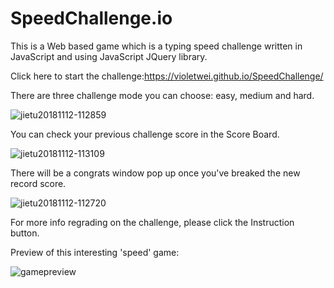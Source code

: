 # SpeedChallenge.io
This is a Web based game which is a typing speed challenge written in JavaScript and using JavaScript JQuery library.

Click here to start the challenge:https://violetwei.github.io/SpeedChallenge/

There are three challenge mode you can choose: easy, medium and hard.

![jietu20181112-112859](https://user-images.githubusercontent.com/31902939/48360900-341e6b80-e66e-11e8-8f77-9a440bf22bb9.jpg)

You can check your previous challenge score in the Score Board.

![jietu20181112-113109](https://user-images.githubusercontent.com/31902939/48360997-7b0c6100-e66e-11e8-9303-2171b56e4c24.jpg)

There will be a congrats window pop up once you've breaked the new record score.

![jietu20181112-112720](https://user-images.githubusercontent.com/31902939/48361196-00901100-e66f-11e8-8403-893528d48391.jpg)

For more info regrading on the challenge, please click the Instruction button.

Preview of this interesting 'speed' game:

![gamepreview](https://user-images.githubusercontent.com/31902939/48021093-b4405080-e105-11e8-88b6-88b5798482e7.jpg)
